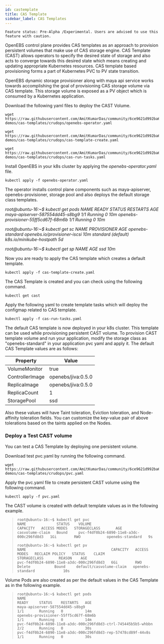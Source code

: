 ```yaml
---
id: castemplate
title: CAS Template
sidebar_label: CAS Templates
---
```




`Feature status: Pre-Alpha /Experimental. Users are advised to use this feature with caution.`

OpenEBS control plane provides CAS templates as an approach to provision persistent volumes that make use of CAS storage engine. CAS Template (CAST) allows operators to specify the desired state of storage and also acts to converge towards this desired state which means creating and updating appropriate Kubernetes resources. CAS template based provisioning forms a part of Kubernetes PVC to PV state transition.

OpenEBS dynamic storage provisioner along with maya api service works towards accomplishing the goal of provisioning CAS storage volume via CAS template. This storage volume is exposed as a PV object which is consumed by a Kubernetes application.

Download the following yaml files to deploy the CAST Volume.

```
wget https://raw.githubusercontent.com/AmitKumarDas/community/6ce9621d992ba669f9079c59fc4d07498bd523f5/feature-demos/cas-templates/crudops/openebs-operator.yaml
```

```
wget https://raw.githubusercontent.com/AmitKumarDas/community/6ce9621d992ba669f9079c59fc4d07498bd523f5/feature-demos/cas-templates/crudops/cas-template-create.yaml
```

```
wget https://raw.githubusercontent.com/AmitKumarDas/community/6ce9621d992ba669f9079c59fc4d07498bd523f5/feature-demos/cas-templates/crudops/cas-run-tasks.yaml
```

Install OpenEBS in your k8s cluster by applying the *openebs-operator.yaml* file.

```
kubectl apply -f openebs-operator.yaml
```

The operator installs control plane components such as maya-apiserver, openebs-provisioner, storage pool and also deploys the default storage class templates.

*root@ubuntu-16:~$ kubectl get pods*
*NAME                                   READY     STATUS    RESTARTS   AGE*
*maya-apiserver-587554dd45-s8bg9        1/1       Running   0          10m*
*openebs-provisioner-55ff5cd67f-68m6b   1/1       Running   0          10m*

*root@ubuntu-16:~$ kubectl get sc*
*NAME                 PROVISIONER                    AGE*
*openebs-standard     openebs.io/provisioner-iscsi   10m*
*standard (default)   k8s.io/minikube-hostpath       5d*

*root@ubuntu-16:~$ kubectl get sp*
*NAME      AGE*
*ssd       10m*

Now you are ready to apply the CAS template which creates a default template.

```
kubectl apply -f cas-template-create.yaml
```

The CAS Template is created and you can check using the following command.

```
kubectl get cast
```

Apply the following yaml to create template tasks which will deploy the configmap related to CAS template.

```
kubectl apply -f cas-run-tasks.yaml
```

The default CAS template is now deployed in your k8s cluster. This template can be used while provisioning persistent CAST volume. To provision CAST template volume and run your application, modify the storage class as "openebs-standard" in your application pvc yaml and apply it. The default CAS Template values are as follows:

| Property        | Value              |
| --------------- | ------------------ |
| VolumeMonitor   | true               |
| ControllerImage | openebs/jiva:0.5.0 |
| ReplicaImage    | openebs/jiva:0.5.0 |
| ReplicaCount    | 1                  |
| StoragePool     | ssd                |

Also these values will have Taint toleration, Eviction toleration, and Node-affinity toleration fields. You can customize the key-value pair of above tolerations based on the taints applied on the Nodes. 

### Deploy a Test CAST volume

You can test a CAS Template by deploying one persistent volume.

Download test pvc.yaml by running the following command.

```
wget https://raw.githubusercontent.com/AmitKumarDas/community/6ce9621d992ba669f9079c59fc4d07498bd523f5/feature-demos/cas-templates/crudops/pvc.yaml
```

Apply the pvc.yaml file to create persistent CAST volume using the following command.

```
kubectl apply -f pvc.yaml
```

The CAST volume is created with default template values as in the following example.

> ```
> root@ubuntu-16:~$ kubectl get pvc
> NAME              STATUS    VOLUME                                     CAPACITY   ACCESS MODES   STORAGECLASS       AGE
> casvolume-claim   Bound     pvc-f4df0b24-6890-11e8-a3dc-000c296fd8d3   1Gi        RWO            openebs-standard   9s
>
> root@ubuntu-16:~$ kubectl get pv
> NAME                                       CAPACITY   ACCESS MODES   RECLAIM POLICY   STATUS    CLAIM                     STORAGECLASS       REASON    AGE
> pvc-f4df0b24-6890-11e8-a3dc-000c296fd8d3   6Gi        RWO            Delete           Bound     default/casvolume-claim   openebs-standard             10s
> ```
>
> 
>

Volume Pods are also created as per the default values in the CAS Template as in the following example.

> ```
> root@ubuntu-16:~$ kubectl get pods
> NAME                                                             READY     STATUS    RESTARTS   AGE
> maya-apiserver-587554dd45-s8bg9                                  1/1       Running   0          14m
> openebs-provisioner-55ff5cd67f-68m6b                             1/1       Running   0          14m
> pvc-f4df0b24-6890-11e8-a3dc-000c296fd8d3-ctrl-745445b5b5-whbbn   2/2       Running   0          30s
> pvc-f4df0b24-6890-11e8-a3dc-000c296fd8d3-rep-57478cd89f-44v8s    1/1       Running   0          30s
> ```
>
> 
>

<!-- Hotjar Tracking Code for https://docs.openebs.io -->
<script>
   (function(h,o,t,j,a,r){
       h.hj=h.hj||function(){(h.hj.q=h.hj.q||[]).push(arguments)};
       h._hjSettings={hjid:785693,hjsv:6};
       a=o.getElementsByTagName('head')[0];
       r=o.createElement('script');r.async=1;
       r.src=t+h._hjSettings.hjid+j+h._hjSettings.hjsv;
       a.appendChild(r);
   })(window,document,'https://static.hotjar.com/c/hotjar-','.js?sv=');
</script>
